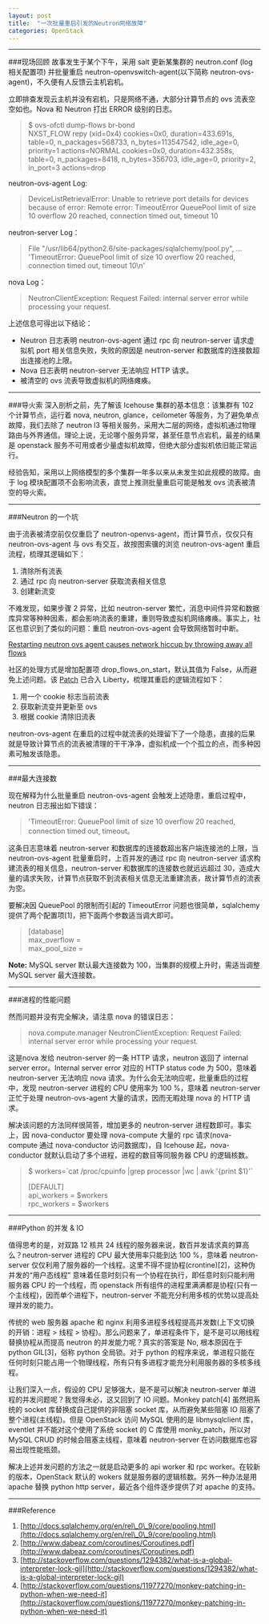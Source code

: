 ```yaml
---
layout: post
title:  "一次批量重启引发的Neutron网络故障"
categories: OpenStack
---
```

------------------

###现场回顾
故事发生于某个下午，采用 salt 更新某集群的 neutron.conf (log 相关配置项) 并批量重启 neutron-openvswitch-agent(以下简称 neutron-ovs-agent)，不久便有人反馈云主机宕机。

立即排查发现云主机并没有宕机，只是网络不通，大部分计算节点的 ovs 流表空空如也。Nova 和 Neutron 打出 ERROR 级别的日志。

> $ ovs-ofctl dump-flows br-bond   
NXST\_FLOW repy (xid=0x4)
 cookies=0x0, duration=433.691s, table=0, n\_packages=568733, n\_bytes=113547542, idle\_age=0, priority=1 actions=NORMAL
 cookies=0x0, duration=432.358s, table=0, n\_packages=8418, n\_bytes=356703, idle\_age=0, priority=2, in\_port=3 actions=drop

neutron-ovs-agent Log:

> DeviceListRetrievalError: Unable to retrieve port details for devices because of error: Remote error: TimeoutError QueuePool limit of size 10 overflow 20 reached, connection timed out, timeout 10


neutron-server Log：

> File "/usr/lib64/python2.6/site-packages/sqlalchemy/pool.py", ... 'TimeoutError: QueuePool limit of size 10 overflow 20 reached, connection timed out, timeout 10\n'

nova Log：

> NeutronClientException: Request Failed: internal server error while processing your request.

上述信息可得出以下结论：

* Neutron 日志表明 neutron-ovs-agent 通过 rpc 向 neutron-server 请求虚拟机 port 相关信息失败，失败的原因是 neutron-server 和数据库的连接数超出连接池的上限。
* Nova 日志表明 neutron-server 无法响应 HTTP 请求。
* 被清空的 ovs 流表导致虚拟机的网络瘫痪。

------------------

###导火索
深入剖析之前，先了解该 Icehouse 集群的基本信息：该集群有 102 个计算节点，运行着 nova, neutron, glance，ceilometer 等服务，为了避免单点故障，我们去除了 neutron l3 等相关服务，采用大二层的网络，虚拟机通过物理路由与外界通信。理论上说，无论哪个服务异常，甚至任意节点宕机，最差的结果是 openstack 服务不可用或者少量虚拟机故障，但绝大部分虚拟机依旧能正常运行。

经验告知，采用以上网络模型的多个集群一年多以来从未发生如此规模的故障。由于 log 模块配置项不会影响流表，直觉上推测批量重启可能是触发 ovs 流表被清空的导火索。

------------------

###Neutron 的一个坑 

由于流表被清空前仅仅重启了 neutron-openvs-agent，而计算节点，仅仅只有 neutron-ovs-agent 与 ovs 有交互，故按图索骥的浏览 neutron-ovs-agent 重启流程，梳理其逻辑如下：

1. 清除所有流表
2. 通过 rpc 向 neutron-server 获取流表相关信息
3. 创建新流变

不难发现，如果步骤 2 异常，比如 neutron-server 繁忙，消息中间件异常和数据库异常等种种因素，都会影响流表的重建，重则导致虚拟机网络瘫痪。事实上，社区也意识到了类似的问题：重启 neutron-ovs-agent 会导致网络暂时中断。

[Restarting neutron ovs agent causes network hiccup by throwing away all flows](https://bugs.launchpad.net/neutron/+bug/1383674)

社区的处理方式是增加配置项 drop\_flows\_on\_start，默认其值为 False，从而避免上述问题。该 [Patch](https://review.openstack.org/#/c/182920) 已合入 Liberty，梳理其重启的逻辑流程如下：

1. 用一个 cookie 标志当前流表
2. 获取新流变并更新至 ovs
3. 根据 cookie 清除旧流表

neutron-ovs-agent 在重启的过程中就流表的处理留下了一个隐患，直接的后果就是导致计算节点的流表被清理的干干净净，虚拟机成一个个孤立的点，而多种因素可触发该隐患。

------------------

###最大连接数

现在解释为什么批量重启 neutron-ovs-agent 会触发上述隐患，重启过程中，neutron 日志报出如下错误：

> 'TimeoutError: QueuePool limit of size 10 overflow 20 reached, connection timed out, timeout。

这条日志意味着 neutron-server 和数据库的连接数超出客户端连接池的上限，当 neutron-ovs-agent 批量重启时，上百并发的通过 rpc 向 neutron-server 请求构建流表的相关信息，neutron-server 和数据库的连接数也就远远超过 30，造成大量的请求失败，计算节点获取不到流表相关信息无法重建流表，故计算节点的流表为空。

要解决因 QueuePool 的限制而引起的 TimeoutError 问题也很简单，sqlalchemy 提供了两个配置项[1]，把下面两个参数适当调大即可。

>[database]   
>max\_overflow =   
>max\_pool\_size =

**Note:** MySQL server 默认最大连接数为 100，当集群的规模上升时，需适当调整 MySQL server 最大连接数。

------------------

###进程的性能问题

然而问题并没有完全解决，请注意 nova 的错误日志：

> nova.compute.manager  NeutronClientException: Request Failed: internal server error while processing your request.

这是nova 发给 neutron-server 的一条 HTTP 请求，neutron 返回了 internal server error。Internal server error 对应的 HTTP status code 为 500，意味着 neutron-server 无法响应 nova 请求。为什么会无法响应呢，批量重启的过程中，发现 neutron-server 进程的 CPU 使用率为 100 %，意味着 neutron-server 正忙于处理 neutron-ovs-agent 大量的请求，因而无暇处理 nova 的 HTTP 请求。

解决该问题的方法同样很简答，增加更多的 neutron-server 进程数即可。事实上，因 nova-conductor 要处理 nova-compute 大量的 rpc 请求(nova-compute 通过 nova-conductor 访问数据库)，自 Icehouse 起，nova-conductor 就默认启动了多个进程，进程的数目等同服务器 CPU 的逻辑核数。

> $ workers=\`cat /proc/cpuinfo |grep processor |wc | awk '{print $1}'\`   
>
>[DEFAULT]   
api\_workers = $workers   
rpc\_workers = $workers   

------------------

###Python 的并发 & IO

值得思考的是，对双路 12 核共 24 线程的服务器来说，数百并发请求真的算高么？neutron-server 进程的 CPU 最大使用率只能到达 100 %，意味着 neutron-server 仅仅利用了服务器的一个线程。这里不得不提协程(crontine)[2]，这种伪并发的“用户态线程” 意味着任意时刻只有一个协程在执行，即任意时刻只能利用服务器 CPU 的一个线程，而 openstack 所有组件的进程里满满都是协程(只有一个主线程)，因而单个进程下，neutron-server 不能充分利用多核的优势以提高处理并发的能力。

传统的 web 服务器 apache 和 nginx 利用多进程多线程提高并发数(上下文切换的开销：进程 > 线程 > 协程)。那么问题来了，单进程条件下，是不是可以用线程替换协程从而提高 neutron 的并发能力呢？真实的答案是 No, 根本原因在于 python GIL[3]，俗称 python 全局锁。对于 python 的程序来说，单进程只能在任何时刻只能占用一个物理线程，所有只有多进程才能充分利用服务器的多核多线程。


让我们深入一点，假设的 CPU 足够强大，是不是可以解决 neutron-server 单进程的并发问题呢？我觉得未必，这又回到了 IO 问题。Monkey patch[4] 虽然把系统的 socket 库替换成自己提供的非阻塞 socket 库，从而避免某些阻塞 IO 阻塞了整个进程(主线程)。但是 OpenStack 访问 MySQL 使用的是 libmysqlclient 库，eventlet 并不能对这个使用了系统 socket 的 C 库使用 monky\_patch，所以对 MySQL CRUD 的时候会阻塞主线程，意味着 neutron-server 在访问数据库也容易出现性能瓶颈。 

解决上述并发问题的方法之一就是启动更多的 api worker 和 rpc worker。在较新的版本，OpenStack 默认的 wokers 就是服务器的逻辑核数。另外一种办法是用 apache 替换 python http server，最近各个组件逐步提供了对 apache 的支持。

------------------

###Reference

1. [http://docs.sqlalchemy.org/en/rel\_0\_9/core/pooling.html](http://docs.sqlalchemy.org/en/rel\_0\_9/core/pooling.html)
2. [http://www.dabeaz.com/coroutines/Coroutines.pdf](http://www.dabeaz.com/coroutines/Coroutines.pdf)
3. [http://stackoverflow.com/questions/1294382/what-is-a-global-interpreter-lock-gil](http://stackoverflow.com/questions/1294382/what-is-a-global-interpreter-lock-gil)
4. [http://stackoverflow.com/questions/11977270/monkey-patching-in-python-when-we-need-it](http://stackoverflow.com/questions/11977270/monkey-patching-in-python-when-we-need-it)
